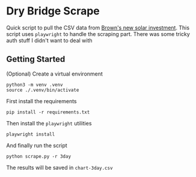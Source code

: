 # Dry Bridge Scrape

Quick script to pull the CSV data from [Brown's new solar investment](https://hmi.alsoenergy.com/powerhmi/publicdisplay/be7a7484-25f9-4b3e-a3ac-637ca6111cf3/main?arg=NTk0NDk%3d&lang=en-US). This script uses `playwright` to handle the scraping part. There was some tricky auth stuff I didn't want to deal with

## Getting Started


(Optional) Create a virtual environment

```
python3 -m venv .venv
source ./.venv/bin/activate
```

First install the requirements

```
pip install -r requirements.txt
```

Then install the `playwright` utilities

```
playwright install
```

And finally run the script

```
python scrape.py -r 3day
```

The results will be saved in `chart-3day.csv`
